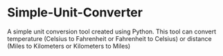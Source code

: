 # Simple-Unit-Converter
A simple unit conversion tool created using Python. This tool can convert temperature (Celsius to Fahrenheit or Fahrenheit to Celsius) or distance (Miles to Kilometers or Kilometers to Miles)

